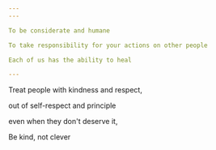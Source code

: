 ```yaml
---
---

To be considerate and humane

To take responsibility for your actions on other people 

Each of us has the ability to heal 

---
```


Treat people with kindness and respect,

out of self-respect and principle

even when they don't deserve it, 

Be kind, not clever
